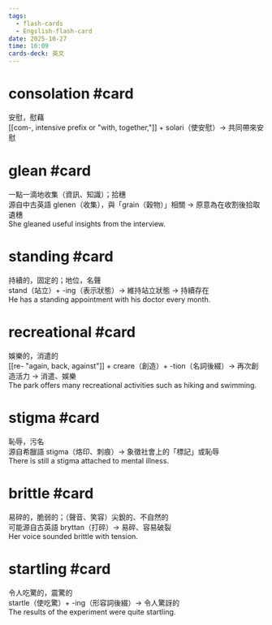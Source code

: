 ```yaml
---
tags:
  - flash-cards
  - Engslish-flash-card
date: 2025-10-27
time: 16:09
cards-deck: 英文
---
```


# consolation #card  
安慰，慰藉  
[[com-, intensive prefix or "with, together,"]] + solari（使安慰）→ 共同帶來安慰


# glean #card  
一點一滴地收集（資訊、知識）；拾穗  
源自中古英語 glenen（收集），與「grain（穀物）」相關 → 原意為在收割後拾取遺穗  
She gleaned useful insights from the interview.

# standing #card  
持續的，固定的；地位，名聲  
stand（站立）+ -ing（表示狀態）→ 維持站立狀態 → 持續存在  
He has a standing appointment with his doctor every month.

# recreational #card  
娛樂的，消遣的  
[[re- "again, back, against"]] + creare（創造）+ -tion（名詞後綴）→ 再次創造活力 → 消遣、娛樂  
The park offers many recreational activities such as hiking and swimming.

# stigma #card  
恥辱，污名  
源自希臘語 stigma（烙印、刺痕）→ 象徵社會上的「標記」或恥辱  
There is still a stigma attached to mental illness.

# brittle #card  
易碎的，脆弱的；（聲音、笑容）尖銳的、不自然的  
可能源自古英語 bryttan（打碎）→ 易碎、容易破裂  
Her voice sounded brittle with tension.

# startling #card  
令人吃驚的，震驚的  
startle（使吃驚）+ -ing（形容詞後綴）→ 令人驚訝的  
The results of the experiment were quite startling.
